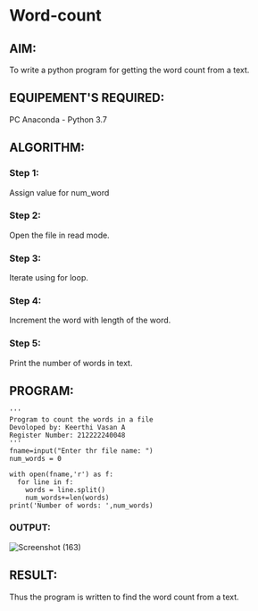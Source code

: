 # Word-count
## AIM:
To write a python program for getting the word count from a text.
## EQUIPEMENT'S REQUIRED: 
PC
Anaconda - Python 3.7
## ALGORITHM: 
### Step 1:
Assign value for num_word
### Step 2: 
Open the file in read mode.
### Step 3: 
Iterate using for loop.
### Step 4:  
Increment the word with length of the word.
### Step 5: 
Print the number of words in text. 

## PROGRAM:
```
'''
Program to count the words in a file
Devoloped by: Keerthi Vasan A
Register Number: 212222240048
'''
fname=input("Enter thr file name: ")
num_words = 0

with open(fname,'r') as f:
  for line in f:
    words = line.split()
    num_words+=len(words)
print('Number of words: ',num_words)
```
### OUTPUT:
![Screenshot (163)](https://github.com/Keerthi-Vasan-Adhithan/Word-count/assets/107488929/4485cc7e-215e-47ab-941e-749a18c47cc3)

## RESULT:
Thus the program is written to find the word count from a text.
